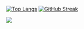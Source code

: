 [![Top Langs](https://github-readme-stats-kidwen.vercel.app/api/top-langs/?username=kidwen&theme=radical&hide_border=true&layout=compact&hide=HTML,SCSS)](https://github.com/anuraghazra/github-readme-stats)
[![GitHub Streak](http://github-readme-streak-stats.herokuapp.com?user=kidwen&theme=radical&date_format=%5BY.%5Dn.j&hide_border=true)](https://git.io/streak-stats)

![](https://komarev.com/ghpvc/?username=kidwen)

<!--
[![kidwen's wakatime stats](https://github-readme-stats.vercel.app/api/wakatime?username=kidwen&show_icons=true)](https://github.com/anuraghazra/github-readme-stats)


**kidwen/kidwen** is a ✨ _special_ ✨ repository because its `README.md` (this file) appears on your GitHub profile.

Here are some ideas to get you started:

- 🔭 I’m currently working on ...
- 🌱 I’m currently learning ...
- 👯 I’m looking to collaborate on ...
- 🤔 I’m looking for help with ...
- 💬 Ask me about ...
- 📫 How to reach me: ...
- 😄 Pronouns: ...
- ⚡ Fun fact: ...
-->
